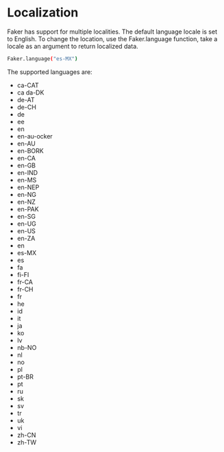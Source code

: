 # Localization

Faker has support for multiple localities. The default language locale is set to English. To change the location, use the Faker.language function, take a locale as an argument to return localized data. 

```bash
Faker.language("es-MX")
```

The supported languages are:

* ca-CAT
* ca da-DK 
* de-AT 
* de-CH 
* de 
* ee 
* en 
* en-au-ocker 
* en-AU 
* en-BORK 
* en-CA 
* en-GB 
* en-IND 
* en-MS 
* en-NEP 
* en-NG 
* en-NZ 
* en-PAK 
* en-SG 
* en-UG 
* en-US 
* en-ZA 
* en 
* es-MX 
* es 
* fa 
* fi-FI 
* fr-CA 
* fr-CH 
* fr 
* he 
* id 
* it 
* ja 
* ko 
* lv 
* nb-NO 
* nl 
* no 
* pl 
* pt-BR 
* pt 
* ru 
* sk 
* sv 
* tr 
* uk 
* vi 
* zh-CN 
* zh-TW



